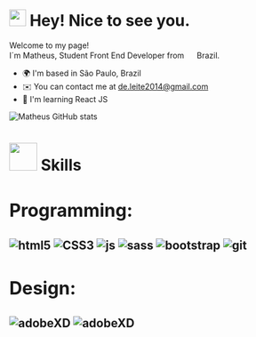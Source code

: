  <h1><img src="https://emojis.slackmojis.com/emojis/images/1531849430/4246/blob-sunglasses.gif?1531849430" width="30"/> Hey! Nice to see you.</h1>

 <p>Welcome to my page!<br> I´m Matheus, Student Front End Developer from <img src="https://www.svgrepo.com/show/22015/brazil.svg" width="15"/>   Brazil.</p>

 
  * 🌍  I'm based in São Paulo, Brazil
  * ✉️  You can contact me at [de.leite2014@gmail.com](mailto:de.leite2014@gmail.com)
  * 🧠  I'm learning React JS




![Matheus GitHub stats](https://github-readme-stats.vercel.app/api?username=matheusleite01&show_icons=true&hide=&count_private=true&title_color=3382ed&text_color=ffffff&icon_color=3382ed&bg_color=171717&hide_border=true&show_icons=true)

<h1> <img src="https://www.pngkey.com/png/full/221-2212352_niandoge-nyan-cat-png-gif.png" width='50'> Skills</h1>

<div style="display: inline_block">
  <h2 style ="font-size:2rem">Programming:<h2>
  <img align="center" alt="html5" src="https://img.shields.io/badge/HTML5-E34F26?style=for-the-badge&logo=html5&logoColor=white">
  <img align="center" alt="CSS3" src="https://img.shields.io/badge/CSS3-1572B6?style=for-the-badge&logo=css3&logoColor=white">
  <img align="center" alt="js" src="https://img.shields.io/badge/JavaScript-F7DF1E?style=for-the-badge&logo=javascript&logoColor=black">
  <img align="center" alt="sass" src="https://img.shields.io/badge/Sass-CC6699?style=for-the-badge&logo=sass&logoColor=white">
  <img align="center" alt="bootstrap" src="https://img.shields.io/badge/Bootstrap-563D7C?style=for-the-badge&logo=bootstrap&logoColor=white">
  <img align="center" alt="git" src="https://img.shields.io/badge/Git-E34F26?style=for-the-badge&logo=git&logoColor=white">
</div>

<div style="display: inline_block">
  <h2 style ="font-size:2rem">Design:<h2>
  <img align="center" alt="adobeXD" src="https://img.shields.io/badge/figma-%23F24E1E.svg?style=for-the-badge&logo=figma&logoColor=white">
  <img align="center" alt="adobeXD" src="https://img.shields.io/badge/Adobe%20XD-470137?style=for-the-badge&logo=Adobe%20XD&logoColor=#FF61F6">
</div>


